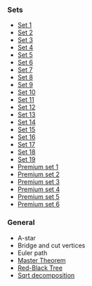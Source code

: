 ### Sets
* [Set 1](https://george24601.github.io/2020/04/20/coding.html) 
* [Set 2](https://george24601.github.io/2020/04/27/coding.html)
* [Set 3](https://george24601.github.io/2020/05/16/coding.html)
* [Set 4](https://george24601.github.io/2020/05/25/coding.html)
* [Set 5](https://george24601.github.io/2020/06/19/coding.html)
* [Set 6](https://george24601.github.io/2020/07/11/coding.html)
* [Set 7](https://george24601.github.io/2020/07/16/coding.html)
* [Set 8](https://george24601.github.io/2020/07/20/coding.html)
* [Set 9](https://george24601.github.io/2020/07/27/coding.html)
* [Set 10](https://george24601.github.io/2020/08/02/coding.html)
* [Set 11](https://george24601.github.io/2020/08/14/coding.html)
* [Set 12](https://george24601.github.io/2020/08/17/coding.html)
* [Set 13](https://george24601.github.io/2020/08/22/coding.html)
* [Set 14](https://george24601.github.io/2020/09/03/coding.html)
* [Set 15](https://george24601.github.io/2020/09/19/coding.html)
* [Set 16](https://george24601.github.io/2020/09/28/coding.html)
* [Set 17](https://george24601.github.io/2020/10/11/coding.html)
* [Set 18](https://george24601.github.io/2020/10/25/coding.html)
* [Set 19](https://george24601.github.io/2020/11/08/coding.html)
* [Premium set 1](https://george24601.github.io/2020/12/01/premium.html)
* [Premium set 2](https://george24601.github.io/2020/12/06/premium.html)
* [Premium set 3](https://george24601.github.io/2020/12/13/premium.html)
* [Premium set 4](https://george24601.github.io/2020/12/21/premium.html)
* [Premium set 5](https://george24601.github.io/2020/12/29/premium.html)
* [Premium set 6](https://george24601.github.io/2021/01/07/premium.html)

### General

* A-star
* Bridge and cut vertices
* Euler path
* [Master Theorem](https://github.com/george24601/cp/blob/master/master_theorem.md)
* [Red-Black Tree](https://george24601.github.io/2019/01/20/rbt.html)
* [Sqrt decomposition](https://george24601.github.io/2020/05/19/sqrt.html)
